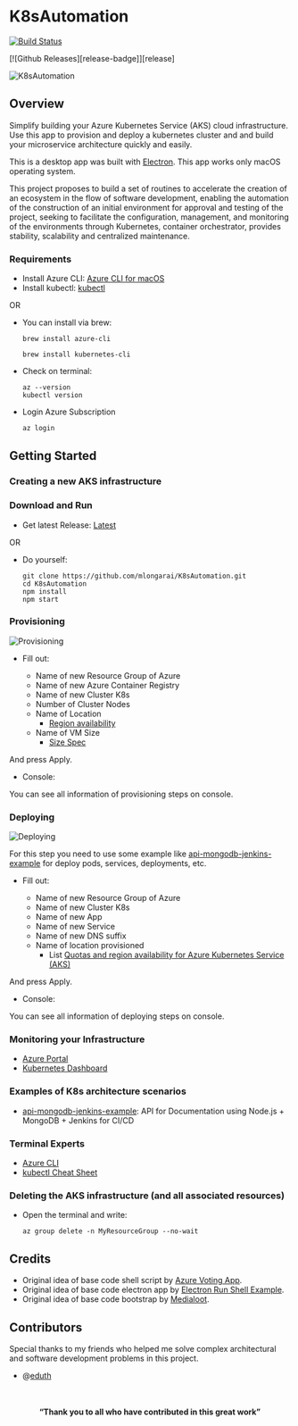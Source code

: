 # K8sAutomation 

[![Build Status](https://travis-ci.com/mlongarai/K8sAutomation.svg?branch=master)](https://travis-ci.com/mlongarai/K8sAutomation)

[![Github Releases][release-badge]][release]

![K8sAutomation]()

## Overview

Simplify building your Azure Kubernetes Service (AKS) cloud infrastructure. Use this app to provision and deploy a kubernetes cluster and and build your microservice architecture quickly and easily.

This is a desktop app was built with [Electron](http://electronjs.org). This app works only macOS operating system.

This project proposes to build a set of routines to accelerate the creation of an ecosystem in the flow of software development, enabling the automation of the construction of an initial environment for approval and testing of the project, seeking to facilitate the configuration, management, and monitoring of the environments through Kubernetes, container orchestrator, provides stability, scalability and centralized maintenance.

### Requirements

* Install Azure CLI:  [Azure CLI for macOS](https://docs.microsoft.com/en-us/cli/azure/install-azure-cli-macos?view=azure-cli-latest)
* Install kubectl:  [kubectl](https://kubernetes.io/docs/tasks/tools/install-kubectl/)

OR

* You can install via brew:

   ```Azure CLI
   brew install azure-cli
   ```
   ```kubectl
   brew install kubernetes-cli
   ```
* Check on terminal:

   ```Check instalation
   az --version
   kubectl version
   ```

* Login Azure Subscription

   ```sh
   az login
   ```

## Getting Started

### Creating a new AKS infrastructure

### Download and Run

* Get latest Release: [Latest](https://github.com/mlongarai/K8sAutomation/releases/latest)

OR

* Do yourself: 

   ```Github
   git clone https://github.com/mlongarai/K8sAutomation.git
   cd K8sAutomation
   npm install
   npm start
   ```

### Provisioning

![Provisioning](https://i.imgur.com/u923YSu.png)

* Fill out:

   * Name of new Resource Group of Azure
   * Name of new Azure Container Registry
   * Name of new Cluster K8s
   * Number of Cluster Nodes
   * Name of Location
      * [Region availability](https://docs.microsoft.com/en-us/azure/aks/container-service-quotas)
   * Name of VM Size 
      * [Size Spec](https://docs.microsoft.com/en-us/azure/cloud-services/cloud-services-sizes-specs)


And press Apply.

* Console:

You can see all information of provisioning steps on console.

### Deploying

![Deploying](https://i.imgur.com/irx2NQI.png)

For this step you need to use some example like [api-mongodb-jenkins-example](https://github.com/mlongarai/) for deploy pods, services, deployments, etc.

* Fill out:

   * Name of new Resource Group of Azure
   * Name of new Cluster K8s
   * Name of new App
   * Name of new Service
   * Name of new DNS suffix
   * Name of location provisioned
      * List [Quotas and region availability for Azure Kubernetes Service (AKS)](https://docs.microsoft.com/en-us/azure/aks/container-service-quotas)
      

And press Apply.

* Console:

You can see all information of deploying steps on console.

### Monitoring your Infrastructure

* [Azure Portal](http://portal.azure.com/)
* [Kubernetes Dashboard](https://github.com/kubernetes/dashboard)

### Examples of K8s architecture scenarios

* [api-mongodb-jenkins-example](https://github.com/mlongarai/): API for Documentation using Node.js + MongoDB + Jenkins for CI/CD


### Terminal Experts

* [Azure CLI](https://docs.microsoft.com/en-us/cli/azure/ext/aks-preview/aks?view=azure-cli-latest)
* [kubectl Cheat Sheet](https://kubernetes.io/docs/reference/kubectl/cheatsheet/)

### Deleting the AKS infrastructure (and all associated resources)

* Open the terminal and write:
   ```vim
   az group delete -n MyResourceGroup --no-wait
   ```

## Credits

* Original idea of base code shell script by [Azure Voting App](https://github.com/Azure-Samples/azure-voting-app-redis).
* Original idea of base code electron app by [Electron Run Shell Example](https://github.com/martinjackson/electron-run-shell-example).
* Original idea of base code bootstrap by [Medialoot](https://medialoot.com/themes/).

## Contributors

Special thanks to my friends who helped me solve complex architectural and software development problems in this project.

* @[eduth](https://github.com/eduth)


<p align="center">
  <br>
  <br>
  <b>“Thank you to all who have contributed in this great work”</b><br>
  <br><br>
</p>